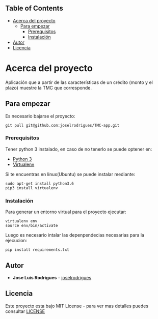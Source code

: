 ## Table of Contents

* [Acerca del proyecto](#acerca-del-proyecto)
    * [Para empezar](#para-empezar)
        * [Prerequisitos](#prerequisitos)
        * [Instalación](#instalación)
* [Autor](#autor)
* [Licencia](#licencia)

# Acerca del proyecto

Aplicación que a partir de las características de un crédito (monto y el plazo) muestre la TMC que corresponde.

## Para empezar

Es necesario bajarse el proyecto:

```
git pull git@github.com:joselrodrigues/TMC-app.git
```

### Prerequisitos

Tener python 3 instalado, en caso de no tenerlo se puede optener en: 

* [Python 3](https://www.python.org/downloads/)
* [Virtualenv](https://github.com/pypa/virtualenv)

Si te encuentras en linux(Ubuntu) se puede instalar mediante:

```
sudo apt-get install python3.6
pip3 install virtualenv
```

### Instalación

Para generar un entorno virtual para el proyecto ejecutar:

```
virtualenv env
source env/bin/activate
```
Luego es necesario intalar las depenpendecias necesarias para la ejecucion:

```
pip install requirements.txt
```

## Autor

* **Jose Luis Rodrigues** - [joselrodrigues](https://github.com/joselrodrigues)


## Licencia

Este proyecto esta bajo MIT License - para ver mas detalles puedes consultar [LICENSE](LICENSE) 

